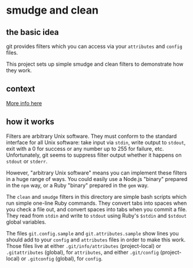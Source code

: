 # smudge and clean

## the basic idea

git provides filters which you can access via
your `attributes` and `config` files.

This project sets up simple smudge and clean
filters to demonstrate how they work.

## context

[More info here](http://git-scm.com/book/en/v2/Customizing-Git-Git-Attributes#Keyword-Expansion)

## how it works

Filters are arbitrary Unix software. They must
conform to the standard interface for all Unix
software: take input via `stdin`, write output to
`stdout`, exit with a 0 for success or any number
up to 255 for failure, etc. Unfortunately, git
seems to suppress filter output whether it happens
on `stdout` or `stderr`.

However, "arbitrary Unix software" means you can
implement these filters in a huge range of ways.
You could easily use a Node.js "binary"
prepared in the `npm` way, or a Ruby "binary"
prepared in the `gem` way.

The `clean` and `smudge` filters in this directory
are simple bash scripts which run simple one-line
Ruby commands. They convert tabs into spaces when
you check a file out, and convert spaces into tabs
when you commit a file. They read from `stdin`
and write to `stdout` using Ruby's `$stdin` and
`$stdout` global variables.

The files `git.config.sample` and
`git.attributes.sample` show lines you should
add to your `config` and `attributes` files in
order to make this work. Those files live at
either `.git/info/attributes` (project-local)
or `.gitattributes` (global), for `attributes`,
and either `.git/config` (project-local) or
`.gitconfig` (global), for `config`.

